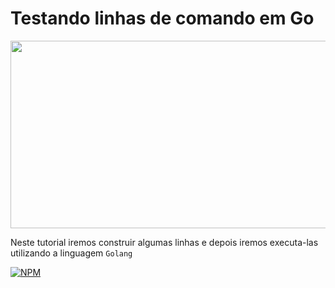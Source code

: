 <h1>Testando linhas de comando em Go</h1>

<p align="center"><td><img  width="2000" height="300" src='https://github.com/AlexandreSantosAL91/testing-hello-world-on-golang/blob/main/img/go.jpg'/></td></p> 
</table>

Neste tutorial iremos construir algumas linhas e depois iremos executa-las utilizando a linguagem ```Golang```


[![NPM](https://img.shields.io/npm/l/react)](https://github.com/AlexandreSantosAL91/portfolio/blob/main/LICENSE)
